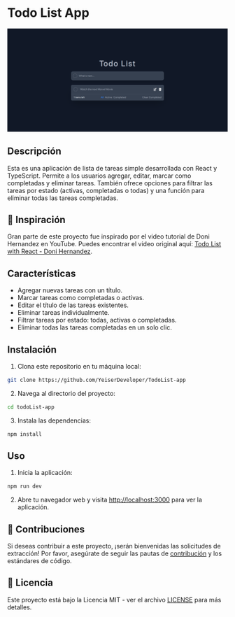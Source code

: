 # Todo List App

![Todo List Screenshot](todoList-screenshot.png)

## Descripción

Esta es una aplicación de lista de tareas simple desarrollada con React y TypeScript. Permite a los usuarios agregar, editar, marcar como completadas y eliminar tareas. También ofrece opciones para filtrar las tareas por estado (activas, completadas o todas) y una función para eliminar todas las tareas completadas.

## 💪 Inspiración

Gran parte de este proyecto fue inspirado por el video tutorial de Doni Hernandez en YouTube. Puedes encontrar el video original aquí: [Todo List with React - Doni Hernandez](https://www.youtube.com/watch?v=8GFmoynezyA).

## Características

- Agregar nuevas tareas con un título.
- Marcar tareas como completadas o activas.
- Editar el título de las tareas existentes.
- Eliminar tareas individualmente.
- Filtrar tareas por estado: todas, activas o completadas.
- Eliminar todas las tareas completadas en un solo clic.

## Instalación

1. Clona este repositorio en tu máquina local:

```bash
git clone https://github.com/YeiserDeveloper/TodoList-app
```

2. Navega al directorio del proyecto:

```bash
cd todoList-app
```

3. Instala las dependencias:

```bash
npm install
```

## Uso

1. Inicia la aplicación:

```bash
npm run dev
```

2. Abre tu navegador web y visita [http://localhost:3000](http://localhost:3000) para ver la aplicación.

## 👥 Contribuciones

Si deseas contribuir a este proyecto, ¡serán bienvenidas las solicitudes de extracción! Por favor, asegúrate de seguir las pautas de [contribución](CONTRIBUTING.md) y los estándares de código.

## 📃 Licencia

Este proyecto está bajo la Licencia MIT - ver el archivo [LICENSE](LICENSE) para más detalles. 
